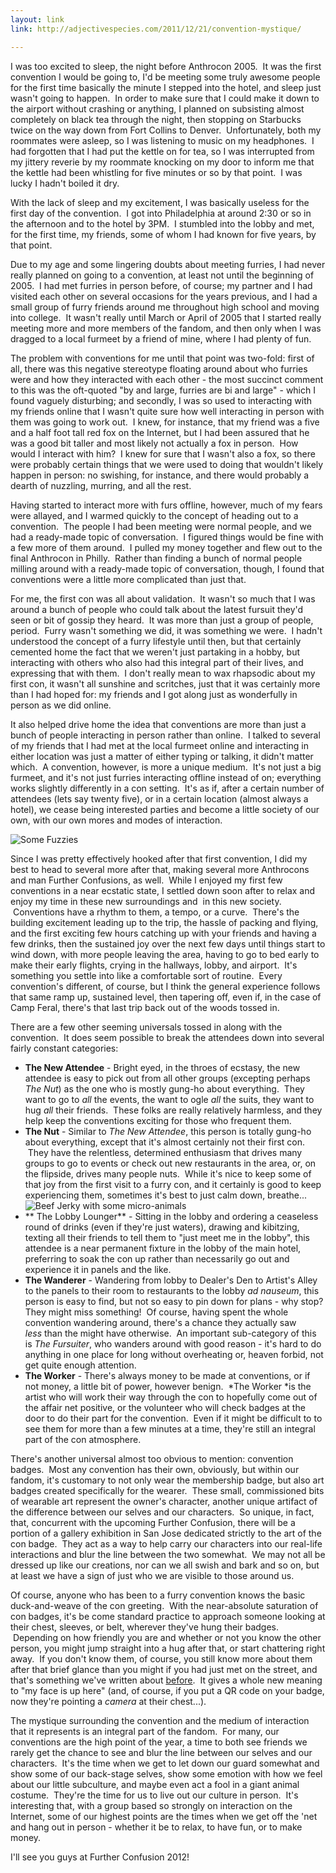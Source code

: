 ```yaml
---
layout: link
link: http://adjectivespecies.com/2011/12/21/convention-mystique/

---
```


I was too excited to sleep, the night before Anthrocon 2005.  It was the first
convention I would be going to, I'd be meeting some truly awesome people for the
first time basically the minute I stepped into the hotel, and sleep just wasn't
going to happen.  In order to make sure that I could make it down to the airport
without crashing or anything, I planned on subsisting almost completely on black
tea through the night, then stopping on Starbucks twice on the way down from
Fort Collins to Denver.  Unfortunately, both my roommates were asleep, so I was
listening to music on my headphones.  I had forgotten that I had put the kettle
on for tea, so I was interrupted from my jittery reverie by my roommate knocking
on my door to inform me that the kettle had been whistling for five minutes or
so by that point.  I was lucky I hadn't boiled it dry.

With the lack of sleep and my excitement, I was basically useless for the first
day of the convention.  I got into Philadelphia at around 2:30 or so in the
afternoon and to the hotel by 3PM.  I stumbled into the lobby and met, for the
first time, my friends, some of whom I had known for five years, by that
point.<!--more-->

Due to my age and some lingering doubts about meeting furries, I had never
really planned on going to a convention, at least not until the beginning of
2005.  I had met furries in person before, of course; my partner and I had
visited each other on several occasions for the years previous, and I had a
small group of furry friends around me throughout high school and moving into
college.  It wasn't really until March or April of 2005 that I started really
meeting more and more members of the fandom, and then only when I was dragged to
a local furmeet by a friend of mine, where I had plenty of fun.

The problem with conventions for me until that point was two-fold: first of all,
there was this negative stereotype floating around about who furries were and
how they interacted with each other - the most succinct comment to this was the
oft-quoted "by and large, furries are bi and large" - which I found vaguely
disturbing; and secondly, I was so used to interacting with my friends online
that I wasn't quite sure how well interacting in person with them was going to
work out.  I knew, for instance, that my friend was a five and a half foot tall
red fox on the Internet, but I had been assured that he was a good bit taller
and most likely not actually a fox in person.  How would I interact with him?  I
knew for sure that I wasn't also a fox, so there were probably certain things
that we were used to doing that wouldn't likely happen in person: no swishing,
for instance, and there would probably a dearth of nuzzling, murring, and all
the rest.

Having started to interact more with furs offline, however, much of my fears
were allayed, and I warmed quickly to the concept of heading out to a
convention.  The people I had been meeting were normal people, and we had a
ready-made topic of conversation.  I figured things would be fine with a few
more of them around.  I pulled my money together and flew out to the final
Anthrocon in Philly.  Rather than finding a bunch of normal people milling
around with a ready-made topic of conversation, though, I found that conventions
were a little more complicated than just that.

For me, the first con was all about validation.  It wasn't so much that I was
around a bunch of people who could talk about the latest fursuit they'd seen or
bit of gossip they heard.  It was more than just a group of people, period.
 Furry wasn't something we did, it was something we were.  I hadn't understood
the concept of a furry lifestyle until then, but that certainly cemented home
the fact that we weren't just partaking in a hobby, but interacting with others
who also had this integral part of their lives, and expressing that with them.
 I don't really mean to wax rhapsodic about my first con, it wasn't all sunshine
and scritches, just that it was certainly more than I had hoped for: my friends
and I got along just as wonderfully in person as we did online.

It also helped drive home the idea that conventions are more than just a bunch
of people interacting in person rather than online.  I talked to several of my
friends that I had met at the local furmeet online and interacting in either
location was just a matter of either typing or talking, it didn't matter which.
 A convention, however, is more a unique medium.  It's not just a big furmeet,
and it's not just furries interacting offline instead of on; everything works
slightly differently in a con setting.  It's as if, after a certain number of
attendees (lets say twenty five), or in a certain location (almost always a
hotel), we cease being interested parties and become a little society of our
own, with our own mores and modes of interaction.

![Some
Fuzzies](http://adjectivespecies.com/wp-content/uploads/2011/12/773372500_1d8b429ca2_z.jpg)

Since I was pretty effectively hooked after that first convention, I did my best
to head to several more after that, making several more Anthrocons and man
Further Confusions, as well.  While I enjoyed my first few conventions in a near
ecstatic state, I settled down soon after to relax and enjoy my time in these
new surroundings and  in this new society.  Conventions have a rhythm to them, a
tempo, or a curve.  There's the building excitement leading up to the trip, the
hassle of packing and flying, and the first exciting few hours catching up with
your friends and having a few drinks, then the sustained joy over the next few
days until things start to wind down, with more people leaving the area, having
to go to bed early to make their early flights, crying in the hallways, lobby,
and airport.  It's something you settle into like a comfortable sort of routine.
 Every convention's different, of course, but I think the general experience
follows that same ramp up, sustained level, then tapering off, even if, in the
case of Camp Feral, there's that last trip back out of the woods tossed in.

There are a few other seeming universals tossed in along with the convention.
 It does seem possible to break the attendees down into several fairly constant
categories:

* **The New Attendee** - Bright eyed, in the throes of ecstasy, the new attendee
is easy to pick out from all other groups (excepting perhaps *The Nut*) as the
one who is mostly gung-ho about everything.  They want to go to *all* the
events, the want to ogle *all* the suits, they want to hug *all* their friends.
 These folks are really relatively harmless, and they help keep the conventions
exciting for those who frequent them.
* **The Nut** - Similar to *The New Attendee*, this person is totally gung-ho
about everything, except that it's almost certainly not their first con.  They
have the relentless, determined enthusiasm that drives many groups to go to
events or check out new restaurants in the area, or, on the flipside, drives
many people nuts.  While it's nice to keep some of that joy from the first visit
to a furry con, and it certainly is good to keep experiencing them, sometimes
it's best to just calm down, breathe...![Beef Jerky with some
micro-animals](http://adjectivespecies.com/wp-content/uploads/2011/12/l8ij1.jpg)
* ** The Lobby Lounger** - Sitting in the lobby and ordering a ceaseless round
of drinks (even if they're just waters), drawing and kibitzing, texting all
their friends to tell them to "just meet me in the lobby", this attendee is a
near permanent fixture in the lobby of the main hotel, preferring to soak the
con up rather than necessarily go out and experience it in panels and the
like.
* **The Wanderer** - Wandering from lobby to Dealer's Den to Artist's Alley to
the panels to their room to restaurants to the lobby *ad nauseum*, this person
is easy to find, but not so easy to pin down for plans - why stop? They might
miss something!  Of course, having spent the whole convention wandering around,
there's a chance they actually saw *less* than the might have otherwise.  An
important sub-category of this is *The Fursuiter*, who wanders around with good
reason - it's hard to do anything in one place for long without overheating or,
heaven forbid, not get quite enough attention.
* **The Worker** - There's always money to be made at conventions, or if not
money, a little bit of power, however benign.  *The Worker *is the artist who
will work their way through the con to hopefully come out of the affair net
positive, or the volunteer who will check badges at the door to do their part
for the convention.  Even if it might be difficult to to see them for more than
a few minutes at a time, they're still an integral part of the con atmosphere.

There's another universal almost too obvious to mention: convention badges.
 Most any convention has their own, obviously, but within our fandom, it's
customary to not only wear the membership badge, but also art badges created
specifically for the wearer.  These small, commissioned bits of wearable art
represent the owner's character, another unique artifact of the difference
between our selves and our characters.  So unique, in fact, that, concurrent
with the upcoming Further Confusion, there will be a portion of a gallery
exhibition in San Jose dedicated strictly to the art of the con badge.  They act
as a way to help carry our characters into our real-life interactions and blur
the line between the two somewhat.  We may not all be dressed up like our
creations, nor can we all swish and bark and so on, but at least we have a sign
of just who we are visible to those around us.

Of course, anyone who has been to a furry convention knows the basic
duck-and-weave of the con greeting.  With the near-absolute saturation of con
badges, it's be come standard practice to approach someone looking at their
chest, sleeves, or belt, wherever they've hung their badges.  Depending on how
friendly you are and whether or not you know the other person, you might jump
straight into a hug after that, or start chattering right away.  If you don't
know them, of course, you still know more about them after that brief glance
than you might if you had just met on the street, and that's something we've
written about
[before](http://adjectivespecies.com/2011/11/30/first-impressions/).  It
gives a whole new meaning to "my face is up here" (and, of course, if you put a
QR code on your badge, now they're pointing a *camera* at their
chest...).

The mystique surrounding the convention and the medium of interaction that it
represents is an integral part of the fandom.  For many, our conventions are the
high point of the year, a time to both see friends we rarely get the chance to
see and blur the line between our selves and our characters.  It's the time when
we get to let down our guard somewhat and show some of our back-stage selves,
show some emotion with how we feel about our little subculture, and maybe even
act a fool in a giant animal costume.  They're the time for us to live out our
culture in person.  It's interesting that, with a group based so strongly on
interaction on the Internet, some of our highest points are the times when we
get off the 'net and hang out in person - whether it be to relax, to have fun,
or to make money.

I'll see you guys at Further Confusion 2012!

